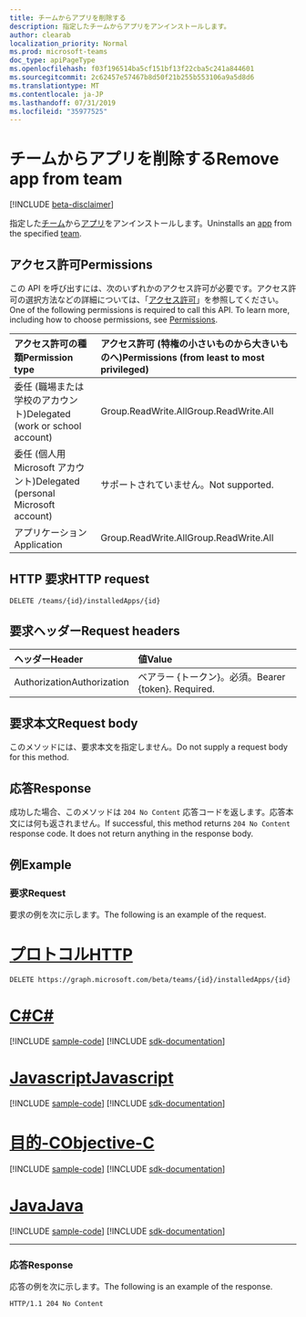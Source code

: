 ```yaml
---
title: チームからアプリを削除する
description: 指定したチームからアプリをアンインストールします。
author: clearab
localization_priority: Normal
ms.prod: microsoft-teams
doc_type: apiPageType
ms.openlocfilehash: f03f196514ba5cf151bf13f22cba5c241a844601
ms.sourcegitcommit: 2c62457e57467b8d50f21b255b553106a9a5d8d6
ms.translationtype: MT
ms.contentlocale: ja-JP
ms.lasthandoff: 07/31/2019
ms.locfileid: "35977525"
---
```

# <a name="remove-app-from-team"></a><span data-ttu-id="0d65b-103">チームからアプリを削除する</span><span class="sxs-lookup"><span data-stu-id="0d65b-103">Remove app from team</span></span>

[!INCLUDE [beta-disclaimer](../../includes/beta-disclaimer.md)]

<span data-ttu-id="0d65b-104">指定した[チーム](../resources/team.md)から[アプリ](../resources/teamsappinstallation.md)をアンインストールします。</span><span class="sxs-lookup"><span data-stu-id="0d65b-104">Uninstalls an [app](../resources/teamsappinstallation.md) from the specified [team](../resources/team.md).</span></span>

## <a name="permissions"></a><span data-ttu-id="0d65b-105">アクセス許可</span><span class="sxs-lookup"><span data-stu-id="0d65b-105">Permissions</span></span>

<span data-ttu-id="0d65b-p101">この API を呼び出すには、次のいずれかのアクセス許可が必要です。アクセス許可の選択方法などの詳細については、「[アクセス許可](/graph/permissions-reference)」を参照してください。</span><span class="sxs-lookup"><span data-stu-id="0d65b-p101">One of the following permissions is required to call this API. To learn more, including how to choose permissions, see [Permissions](/graph/permissions-reference).</span></span>

|<span data-ttu-id="0d65b-108">アクセス許可の種類</span><span class="sxs-lookup"><span data-stu-id="0d65b-108">Permission type</span></span>      | <span data-ttu-id="0d65b-109">アクセス許可 (特権の小さいものから大きいものへ)</span><span class="sxs-lookup"><span data-stu-id="0d65b-109">Permissions (from least to most privileged)</span></span>              |
|:--------------------|:---------------------------------------------------------|
|<span data-ttu-id="0d65b-110">委任 (職場または学校のアカウント)</span><span class="sxs-lookup"><span data-stu-id="0d65b-110">Delegated (work or school account)</span></span> | <span data-ttu-id="0d65b-111">Group.ReadWrite.All</span><span class="sxs-lookup"><span data-stu-id="0d65b-111">Group.ReadWrite.All</span></span>    |
|<span data-ttu-id="0d65b-112">委任 (個人用 Microsoft アカウント)</span><span class="sxs-lookup"><span data-stu-id="0d65b-112">Delegated (personal Microsoft account)</span></span> | <span data-ttu-id="0d65b-113">サポートされていません。</span><span class="sxs-lookup"><span data-stu-id="0d65b-113">Not supported.</span></span>    |
|<span data-ttu-id="0d65b-114">アプリケーション</span><span class="sxs-lookup"><span data-stu-id="0d65b-114">Application</span></span> | <span data-ttu-id="0d65b-115">Group.ReadWrite.All</span><span class="sxs-lookup"><span data-stu-id="0d65b-115">Group.ReadWrite.All</span></span>  |

## <a name="http-request"></a><span data-ttu-id="0d65b-116">HTTP 要求</span><span class="sxs-lookup"><span data-stu-id="0d65b-116">HTTP request</span></span>
<!-- { "blockType": "ignored" } -->
```http
DELETE /teams/{id}/installedApps/{id}
```

## <a name="request-headers"></a><span data-ttu-id="0d65b-117">要求ヘッダー</span><span class="sxs-lookup"><span data-stu-id="0d65b-117">Request headers</span></span>

| <span data-ttu-id="0d65b-118">ヘッダー</span><span class="sxs-lookup"><span data-stu-id="0d65b-118">Header</span></span>       | <span data-ttu-id="0d65b-119">値</span><span class="sxs-lookup"><span data-stu-id="0d65b-119">Value</span></span> |
|:---------------|:--------|
| <span data-ttu-id="0d65b-120">Authorization</span><span class="sxs-lookup"><span data-stu-id="0d65b-120">Authorization</span></span>  | <span data-ttu-id="0d65b-p102">ベアラー {トークン}。必須。</span><span class="sxs-lookup"><span data-stu-id="0d65b-p102">Bearer {token}. Required.</span></span>  |

## <a name="request-body"></a><span data-ttu-id="0d65b-123">要求本文</span><span class="sxs-lookup"><span data-stu-id="0d65b-123">Request body</span></span>

<span data-ttu-id="0d65b-124">このメソッドには、要求本文を指定しません。</span><span class="sxs-lookup"><span data-stu-id="0d65b-124">Do not supply a request body for this method.</span></span>

## <a name="response"></a><span data-ttu-id="0d65b-125">応答</span><span class="sxs-lookup"><span data-stu-id="0d65b-125">Response</span></span>

<span data-ttu-id="0d65b-p103">成功した場合、このメソッドは `204 No Content` 応答コードを返します。応答本文には何も返されません。</span><span class="sxs-lookup"><span data-stu-id="0d65b-p103">If successful, this method returns `204 No Content` response code. It does not return anything in the response body.</span></span>

## <a name="example"></a><span data-ttu-id="0d65b-128">例</span><span class="sxs-lookup"><span data-stu-id="0d65b-128">Example</span></span>

### <a name="request"></a><span data-ttu-id="0d65b-129">要求</span><span class="sxs-lookup"><span data-stu-id="0d65b-129">Request</span></span>

<span data-ttu-id="0d65b-130">要求の例を次に示します。</span><span class="sxs-lookup"><span data-stu-id="0d65b-130">The following is an example of the request.</span></span>

# <a name="httptabhttp"></a>[<span data-ttu-id="0d65b-131">プロトコル</span><span class="sxs-lookup"><span data-stu-id="0d65b-131">HTTP</span></span>](#tab/http)
<!-- {
  "blockType": "request",
  "name": "uninstall_teamsapp"
}-->
```http
DELETE https://graph.microsoft.com/beta/teams/{id}/installedApps/{id}
```
# <a name="ctabcsharp"></a>[<span data-ttu-id="0d65b-132">C#</span><span class="sxs-lookup"><span data-stu-id="0d65b-132">C#</span></span>](#tab/csharp)
[!INCLUDE [sample-code](../includes/snippets/csharp/uninstall-teamsapp-csharp-snippets.md)]
[!INCLUDE [sdk-documentation](../includes/snippets/snippets-sdk-documentation-link.md)]

# <a name="javascripttabjavascript"></a>[<span data-ttu-id="0d65b-133">Javascript</span><span class="sxs-lookup"><span data-stu-id="0d65b-133">Javascript</span></span>](#tab/javascript)
[!INCLUDE [sample-code](../includes/snippets/javascript/uninstall-teamsapp-javascript-snippets.md)]
[!INCLUDE [sdk-documentation](../includes/snippets/snippets-sdk-documentation-link.md)]

# <a name="objective-ctabobjc"></a>[<span data-ttu-id="0d65b-134">目的-C</span><span class="sxs-lookup"><span data-stu-id="0d65b-134">Objective-C</span></span>](#tab/objc)
[!INCLUDE [sample-code](../includes/snippets/objc/uninstall-teamsapp-objc-snippets.md)]
[!INCLUDE [sdk-documentation](../includes/snippets/snippets-sdk-documentation-link.md)]

# <a name="javatabjava"></a>[<span data-ttu-id="0d65b-135">Java</span><span class="sxs-lookup"><span data-stu-id="0d65b-135">Java</span></span>](#tab/java)
[!INCLUDE [sample-code](../includes/snippets/java/uninstall-teamsapp-java-snippets.md)]
[!INCLUDE [sdk-documentation](../includes/snippets/snippets-sdk-documentation-link.md)]

---


### <a name="response"></a><span data-ttu-id="0d65b-136">応答</span><span class="sxs-lookup"><span data-stu-id="0d65b-136">Response</span></span>

<span data-ttu-id="0d65b-137">応答の例を次に示します。</span><span class="sxs-lookup"><span data-stu-id="0d65b-137">The following is an example of the response.</span></span>

<!-- {
  "blockType": "response",
  "name": "uninstall_teamsapp",
  "truncated": true
} -->
```http
HTTP/1.1 204 No Content
```

<!-- uuid: 8fcb5dbc-d5aa-4681-8e31-b001d5168d79
2015-10-25 14:57:30 UTC -->
<!--
{
  "type": "#page.annotation",
  "description": "Get team",
  "keywords": "",
  "section": "documentation",
  "tocPath": "",
  "suppressions": []
}
-->
